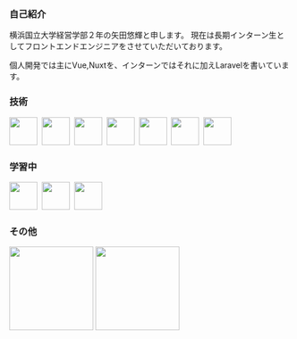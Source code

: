 <h3 align="left">自己紹介</h3>
<p align="left">横浜国立大学経営学部２年の矢田悠輝と申します。
現在は長期インターン生としてフロントエンドエンジニアをさせていただいております。</p>
<p>個人開発では主にVue,Nuxtを、インターンではそれに加えLaravelを書いています。</p>

<h3 align="left">技術</h3>
<p align="left"> 
  <img width="50px" src="https://cdn.jsdelivr.net/gh/devicons/devicon/icons/html5/html5-plain.svg" />&nbsp;
  <img width="50px" src="https://cdn.jsdelivr.net/gh/devicons/devicon/icons/css3/css3-plain.svg" />&nbsp;
  <img width="50px" src="https://cdn.jsdelivr.net/gh/devicons/devicon/icons/javascript/javascript-plain.svg" />&nbsp;
  <img width="50px" src="https://cdn.jsdelivr.net/gh/devicons/devicon/icons/vuejs/vuejs-original.svg" />&nbsp;
  <img width="50px" src="https://cdn.jsdelivr.net/gh/devicons/devicon/icons/nuxtjs/nuxtjs-original.svg" />&nbsp;
  <img width="50px" src="https://cdn.jsdelivr.net/gh/devicons/devicon/icons/php/php-plain.svg" />&nbsp;
  <img width="50px" src="https://cdn.jsdelivr.net/gh/devicons/devicon/icons/laravel/laravel-plain.svg" />
</p>
<h3 align="left">学習中</h3>
<p align="left">
  <img width="50px" src="https://cdn.jsdelivr.net/gh/devicons/devicon/icons/typescript/typescript-plain.svg" />&nbsp;
  <img width="50px" src="https://cdn.jsdelivr.net/gh/devicons/devicon/icons/react/react-original.svg" />&nbsp;
  <img width="50px" src="https://cdn.jsdelivr.net/gh/devicons/devicon/icons/nextjs/nextjs-original.svg" />
</p>

<h3 align="left">その他</h3>
<p align="left">
  <img height="150px" src="https://github-readme-stats-arfes0e2b3c.vercel.app/api/top-langs/?username=arfes0e2b3c&layout=compact&theme=onedark">
  <img height="150px" src="https://github-readme-stats-arfes0e2b3c.vercel.app/api?username=arfes0e2b3c&theme=onedark">
</p>
